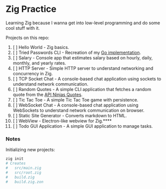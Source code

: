 # Zig Practice

Learning Zig because I wanna get into low-level programming and do some cool stuff with it.

Projects on this repo:

1. [ ] Hello World - Zig basics.
2. [ ] Tried Passwords CLI - Recreation of my [Go implementation](https://github.com/Blankeos/tried-passwords-cli).
3. [ ] Salary - Console app that estimates salary based on hourly, daily, monthly, and yearly rates.
4. [ ] HTTP Server - Simple HTTP server to understand networking and concurrency in Zig.
5. [ ] TCP Socket Chat - A console-based chat application using sockets to understand network communication.
6. [ ] Random Quotes - A simple CLI application that fetches a random quote from the [API Ninjas Quotes](https://api-ninjas.com/api/quotes).
7. [ ] Tic Tac Toe - A simple Tic Tac Toe game with persistence.
8. [ ] WebSocket Chat - A console-based chat application using WebSockets to understand network communication on browser.
9. [ ] Static Site Generator - Converts markdown to HTML.
10. [ ] WebView - Electron-like webview for Zig.\*\*\*\*
11. [ ] Todo GUI Application - A simple GUI application to manage tasks.

### Notes

Initializing new projects:

```sh
zig init
# Creates
#   src/main.zig
#   src/root.zig
#   build.zig
#   build.zig.zon
```
